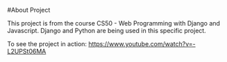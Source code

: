 #About Project

This project is from the course CS50 - Web Programming with Django and Javascript. Django and Python are being used in this specific project. 

To see the project in action: https://www.youtube.com/watch?v=-L2UPSt06MA
